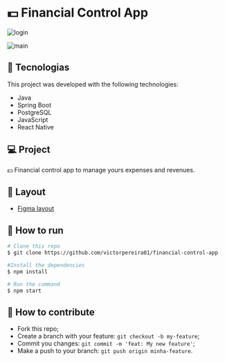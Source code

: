 # 💵 Financial Control App

![login](https://user-images.githubusercontent.com/55858659/94064375-fc32f400-fdbf-11ea-8212-5c4607573582.png)

![main](https://user-images.githubusercontent.com/55858659/94064377-fdfcb780-fdbf-11ea-8756-0926c015ccbd.png)


## 🚀 Tecnologias

This project was developed with the following technologies:

- Java
- Spring Boot
- PostgreSQL
- JavaScript
- React Native

## 💻 Project

💵 Financial control app to manage yours expenses and revenues.

## 🔖 Layout

- [Figma layout](https://www.figma.com/file/BzKGYQPQcPLivk6BCrwBKy/Untitled?node-id=0%3A1)


## 🏃 How to run

```bash
# Clone this repo
$ git clone https://github.com/victorpereira01/financial-control-app

#Install the dependencies
$ npm install

# Run the command
$ npm start 
```

## 🤔 How to contribute

- Fork this repo;
- Create a branch with your feature: `git checkout -b my-feature`;
- Commit you changes: `git commit -m 'feat: My new feature'`;
- Make a push to your branch: `git push origin minha-feature`.

